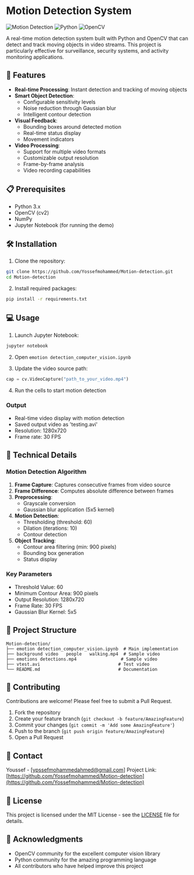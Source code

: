 # Motion Detection System

![Motion Detection](https://img.shields.io/badge/Motion-Detection-blue)
![Python](https://img.shields.io/badge/Python-3.x-green)
![OpenCV](https://img.shields.io/badge/OpenCV-4.x-orange)

A real-time motion detection system built with Python and OpenCV that can detect and track moving objects in video streams. This project is particularly effective for surveillance, security systems, and activity monitoring applications.

## 🚀 Features

- **Real-time Processing**: Instant detection and tracking of moving objects
- **Smart Object Detection**: 
  - Configurable sensitivity levels
  - Noise reduction through Gaussian blur
  - Intelligent contour detection
- **Visual Feedback**:
  - Bounding boxes around detected motion
  - Real-time status display
  - Movement indicators
- **Video Processing**:
  - Support for multiple video formats
  - Customizable output resolution
  - Frame-by-frame analysis
  - Video recording capabilities

## 📋 Prerequisites

- Python 3.x
- OpenCV (cv2)
- NumPy
- Jupyter Notebook (for running the demo)

## 🛠️ Installation

1. Clone the repository:
```bash
git clone https://github.com/Yossefmohammed/Motion-detection.git
cd Motion-detection
```

2. Install required packages:
```bash
pip install -r requirements.txt
```

## 💻 Usage

1. Launch Jupyter Notebook:
```bash
jupyter notebook
```

2. Open `emotion detection_computer_vision.ipynb`

3. Update the video source path:
```python
cap = cv.VideoCapture("path_to_your_video.mp4")
```

4. Run the cells to start motion detection

### Output
- Real-time video display with motion detection
- Saved output video as 'testing.avi'
- Resolution: 1280x720
- Frame rate: 30 FPS

## 🔧 Technical Details

### Motion Detection Algorithm
1. **Frame Capture**: Captures consecutive frames from video source
2. **Frame Difference**: Computes absolute difference between frames
3. **Preprocessing**:
   - Grayscale conversion
   - Gaussian blur application (5x5 kernel)
4. **Motion Detection**:
   - Thresholding (threshold: 60)
   - Dilation (iterations: 10)
   - Contour detection
5. **Object Tracking**:
   - Contour area filtering (min: 900 pixels)
   - Bounding box generation
   - Status display

### Key Parameters
- Threshold Value: 60
- Minimum Contour Area: 900 pixels
- Output Resolution: 1280x720
- Frame Rate: 30 FPS
- Gaussian Blur Kernel: 5x5

## 📝 Project Structure
```
Motion-detection/
├── emotion detection_computer_vision.ipynb  # Main implementation
├── background video   people   walking.mp4  # Sample video
├── emotions detections.mp4                 # Sample video
├── vtest.avi                              # Test video
└── README.md                              # Documentation
```

## 🤝 Contributing

Contributions are welcome! Please feel free to submit a Pull Request.

1. Fork the repository
2. Create your feature branch (`git checkout -b feature/AmazingFeature`)
3. Commit your changes (`git commit -m 'Add some AmazingFeature'`)
4. Push to the branch (`git push origin feature/AmazingFeature`)
5. Open a Pull Request

## 📧 Contact

Youssef - [ypssefmohammedahmed@gmail.com]
Project Link: [https://github.com/Yossefmohammed/Motion-detection](https://github.com/Yossefmohammed/Motion-detection)

## 📄 License

This project is licensed under the MIT License - see the [LICENSE](LICENSE) file for details.

## 🙏 Acknowledgments

- OpenCV community for the excellent computer vision library
- Python community for the amazing programming language
- All contributors who have helped improve this project
